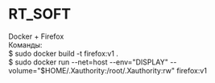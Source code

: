 # RT_SOFT
Docker + Firefox  
Команды:  
$ sudo docker build -t firefox:v1 .  
$ sudo docker run --net=host --env="DISPLAY" --volume="$HOME/.Xauthority:/root/.Xauthority:rw" firefox:v1

